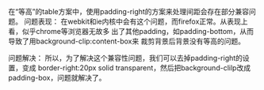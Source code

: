 在“等高”的table方案中，使用padding-right的方案来处理间距会存在部分兼容问题。
问题表现：
在webkit和ie内核中会有这个问题，而firefox正常。从表现上看，似乎chrome等浏览器无故多
出了其他padding，如padding-bottom，从而导致了用background-clip:content-box来
裁剪背景后背景没有等高的问题。 

问题解决：
所以，为了解决这个兼容性问题，我们可以去掉padding-right的设置，变成
border-right:20px solid transparent，然后把background-clilp改成padding-box，问题就解决了。